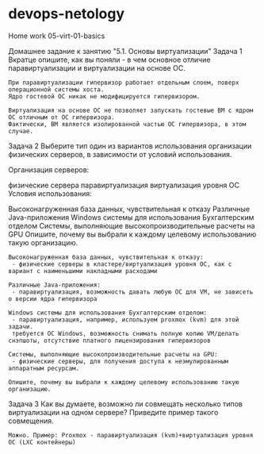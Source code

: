 # devops-netology
Home work 05-virt-01-basics

Домашнее задание к занятию "5.1. Основы виртуализации"
Задача 1
Вкратце опишите, как вы поняли - в чем основное отличие паравиртуализации и виртуализации на основе ОС.
````
При паравиртуализации гипервизор работает отдельным слоем, поверх операционной системы хоста.
Ядро гостевой ОС никак не модифицируется гипервизором.

Виртуализация на основе ОС не позволяет запускать гостевые ВМ с ядром ОС отличным от ОС гипервизора.
Фактически, ВМ является изолированной частью ОС гипервизора, в этом случае.

````
Задача 2
Выберите тип один из вариантов использования организации физических серверов, в зависимости от условий использования.

Организация серверов:

физические сервера
паравиртуализация
виртуализация уровня ОС
Условия использования:

Высоконагруженная база данных, чувствительная к отказу
Различные Java-приложения
Windows системы для использования Бухгалтерским отделом
Системы, выполняющие высокопроизводительные расчеты на GPU
Опишите, почему вы выбрали к каждому целевому использованию такую организацию.

````
Высоконагруженная база данных, чувствительная к отказу:
 - физические серверы в кластере/виртуализация уровня ОС, как с вариант с наименьшими накладными расходами

Различные Java-приложения:
 - паравиртуализация, возможность давать любую ОС для VM, не зависеть о версии ядра гипервизора 
 
Windows системы для использования Бухгалтерским отделом:
 - паравиртуализация, например, используем proxmox (kvm) для этой задачи.
 требуется ОС Windows, возможность снимать полную копию VM/делать снэпшоты, отсутствие платного лицензирования гипервизоров   

Системы, выполняющие высокопроизводительные расчеты на GPU:
 - физические серверы, для получения доступа к неэмулированным аппаратным ресурсам.

Опишите, почему вы выбрали к каждому целевому использованию такую организацию.
````
Задача 3
Как вы думаете, возможно ли совмещать несколько типов виртуализации на одном сервере? Приведите пример такого совмещения.
````
Можно. Пример: Proxmox - паравиртуализация (kvm)+виртуализация уровня ОС (LXC контейнеры)
````
